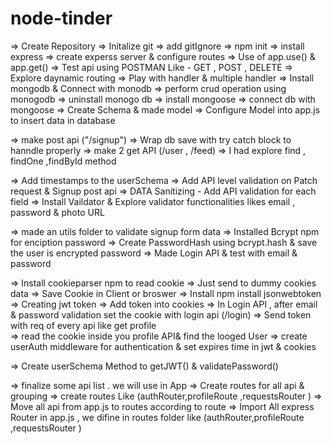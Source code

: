 # node-tinder
=> Create Repository
=> Initalize git
=> add gitIgnore
=> npm init
=> install express
=> create experss  server &  configure routes
=> Use of app.use() & app.get()
=> Test api using POSTMAN Like - GET , POST , DELETE 
=> Explore daynamic routing 
=> Play with handler & multiple handler
=> Install mongodb & Connect with monodb 
=> perform crud operation using monogodb
=> uninstall monogo db
=> install mongoose 
=> connect db with mongoose 
=> Create Schema & made model 
=> Configure Model into app.js to insert data in database

=> make post api ("/signup")
=> Wrap db save with try catch block to hanndle properly
=> make 2  get API (/user , /feed) 
=> I had explore find , findOne ,findById method

=> Add timestamps to the userSchema
=> Add API level validation on Patch request & Signup post api
=> DATA Sanitizing - Add API validation for each field
 => Install Vaildator & Explore validator functionalities likes email , password & photo URL


=> made an utils folder to validate signup form data
=> Installed Bcrypt npm for enciption password
=> Create PasswordHash using bcrypt.hash & save the user is encrypted password
=> Made Login API & test with email & password

=> Install cookieparser npm to read cookie 
=> Just send to dummy cookies data 
=> Save Cookie in Client or broswer
=> Install npm install jsonwebtoken
=> Creating jwt token
=> Add token into cookies
=> In Login API , after email & password validation set the cookie with login api (/login)
=> Send token with req of every api like get profile  
=> read the cookie inside you profile API& find the looged User
=>  create userAuth middleware for authentication & set expires time in jwt & cookies

=> Create userSchema Method to getJWT() & validatePassword()

=> finalize some api list . we will use in App
=> Create routes for all api & grouping 
=> create routes  Like (authRouter,profileRoute ,requestsRouter )
=> Move all api from app.js to routes according to route
=> Import All express Router in app.js , we difine in routes folder like   (authRouter,profileRoute ,requestsRouter )





   